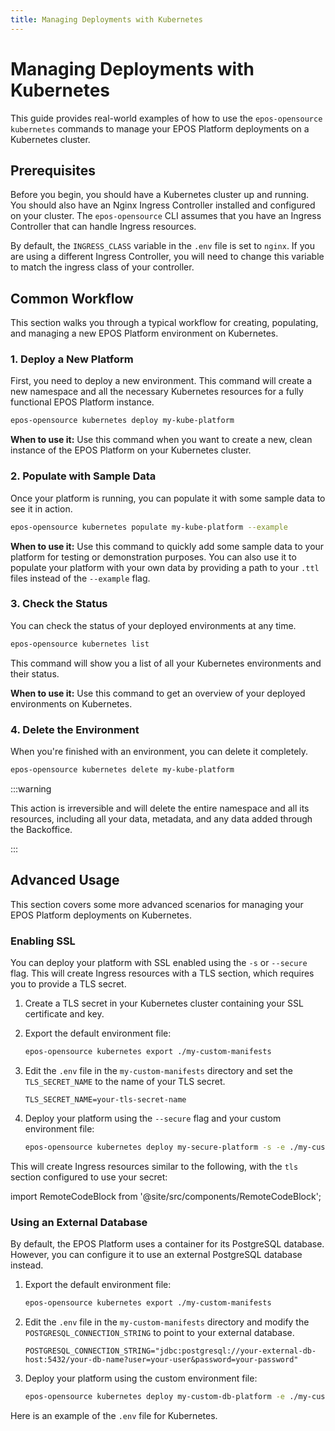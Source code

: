 ```yaml
---
title: Managing Deployments with Kubernetes
---
```


# Managing Deployments with Kubernetes

This guide provides real-world examples of how to use the `epos-opensource kubernetes` commands to manage your EPOS Platform deployments on a Kubernetes cluster.

## Prerequisites

Before you begin, you should have a Kubernetes cluster up and running. You should also have an Nginx Ingress Controller installed and configured on your cluster. The `epos-opensource` CLI assumes that you have an Ingress Controller that can handle Ingress resources.

By default, the `INGRESS_CLASS` variable in the `.env` file is set to `nginx`. If you are using a different Ingress Controller, you will need to change this variable to match the ingress class of your controller.

## Common Workflow

This section walks you through a typical workflow for creating, populating, and managing a new EPOS Platform environment on Kubernetes.

### 1. Deploy a New Platform

First, you need to deploy a new environment. This command will create a new namespace and all the necessary Kubernetes resources for a fully functional EPOS Platform instance.

```bash
epos-opensource kubernetes deploy my-kube-platform
```

**When to use it:** Use this command when you want to create a new, clean instance of the EPOS Platform on your Kubernetes cluster.

### 2. Populate with Sample Data

Once your platform is running, you can populate it with some sample data to see it in action.

```bash
epos-opensource kubernetes populate my-kube-platform --example
```

**When to use it:** Use this command to quickly add some sample data to your platform for testing or demonstration purposes. You can also use it to populate your platform with your own data by providing a path to your `.ttl` files instead of the `--example` flag.

### 3. Check the Status

You can check the status of your deployed environments at any time.

```bash
epos-opensource kubernetes list
```

This command will show you a list of all your Kubernetes environments and their status.

**When to use it:** Use this command to get an overview of your deployed environments on Kubernetes.

### 4. Delete the Environment

When you're finished with an environment, you can delete it completely.

```bash
epos-opensource kubernetes delete my-kube-platform
```

:::warning

This action is irreversible and will delete the entire namespace and all its resources, including all your data, metadata, and any data added through the Backoffice.

:::

## Advanced Usage

This section covers some more advanced scenarios for managing your EPOS Platform deployments on Kubernetes.

### Enabling SSL

You can deploy your platform with SSL enabled using the `-s` or `--secure` flag. This will create Ingress resources with a TLS section, which requires you to provide a TLS secret.

1.  Create a TLS secret in your Kubernetes cluster containing your SSL certificate and key.

2.  Export the default environment file:

    ```bash
    epos-opensource kubernetes export ./my-custom-manifests
    ```

3.  Edit the `.env` file in the `my-custom-manifests` directory and set the `TLS_SECRET_NAME` to the name of your TLS secret.

    ```
    TLS_SECRET_NAME=your-tls-secret-name
    ```

4.  Deploy your platform using the `--secure` flag and your custom environment file:

    ```bash
    epos-opensource kubernetes deploy my-secure-platform -s -e ./my-custom-manifests/.env
    ```

This will create Ingress resources similar to the following, with the `tls` section configured to use your secret:

import RemoteCodeBlock from '@site/src/components/RemoteCodeBlock';

<RemoteCodeBlock url="https://raw.githubusercontent.com/EPOS-ERIC/epos-opensource/refs/heads/main/cmd/k8s/k8score/static/manifests/ingresses-secure.yaml" language="yaml" />

### Using an External Database

By default, the EPOS Platform uses a container for its PostgreSQL database. However, you can configure it to use an external PostgreSQL database instead.

1.  Export the default environment file:

    ```bash
    epos-opensource kubernetes export ./my-custom-manifests
    ```

2.  Edit the `.env` file in the `my-custom-manifests` directory and modify the `POSTGRESQL_CONNECTION_STRING` to point to your external database.

    ```
    POSTGRESQL_CONNECTION_STRING="jdbc:postgresql://your-external-db-host:5432/your-db-name?user=your-user&password=your-password"
    ```

3.  Deploy your platform using the custom environment file:

    ```bash
    epos-opensource kubernetes deploy my-custom-db-platform -e ./my-custom-manifests/.env
    ```

Here is an example of the `.env` file for Kubernetes.

<RemoteCodeBlock url="https://raw.githubusercontent.com/EPOS-ERIC/epos-opensource/refs/heads/main/cmd/k8s/k8score/static/.env" language="env" />

